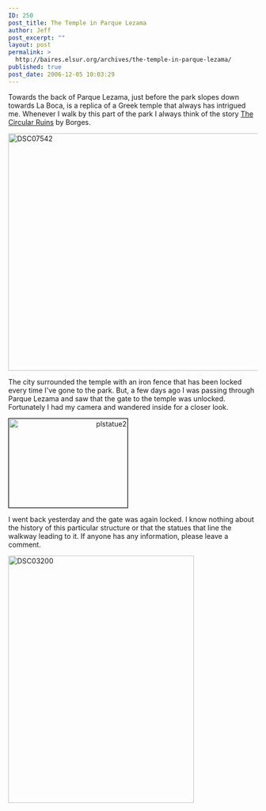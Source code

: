 ```yaml
---
ID: 250
post_title: The Temple in Parque Lezama
author: Jeff
post_excerpt: ""
layout: post
permalink: >
  http://baires.elsur.org/archives/the-temple-in-parque-lezama/
published: true
post_date: 2006-12-05 10:03:29
---
```

Towards the back of Parque Lezama, just before the park slopes down towards La Boca, is a  replica of a Greek temple that always has intrigued me. Whenever I walk by this part of the park I always think of the story <a href="http://baires.elsur.org/archives/30-days-with-borges-day-14-the-circular-ruins/">The Circular Ruins</a> by Borges. 

<a data-flickr-embed="true"  href="https://www.flickr.com/photos/jeffbarry/25682347215/in/dateposted-family/" title="DSC07542"><img src="https://farm2.staticflickr.com/1531/25682347215_c25a984fa2_z.jpg" width="640" height="480" alt="DSC07542"></a> 



The city surrounded the temple with an iron fence that has been locked every time I've gone to the park. But, a few days ago I was passing through Parque Lezama and saw that the gate to the temple was unlocked. Fortunately I had my camera and wandered inside for a closer look.

<div style="width:240px;text-align:right;"><a href="http://beta.zooomr.com/photos/14048@Z01/479628/" title="Zooomr Photo Sharing :: Photo Sharing"><img src="http://static.zooomr.com/images/479628_bae9c1b4ff_m.jpg" width="240" height="180" alt="plstatue2" border="0" style="border:1px solid #000;" /></a></div>

I went back  yesterday  and the gate was again locked. I know nothing about the history of this particular structure or that the statues that line the walkway leading to it. If anyone has any information, please leave a comment. 

<a data-flickr-embed="true"  href="https://www.flickr.com/photos/jeffbarry/25819431235/in/dateposted-family/" title="DSC03200"><img src="https://farm2.staticflickr.com/1547/25819431235_ef9c3838c1.jpg" width="375" height="500" alt="DSC03200"></a>